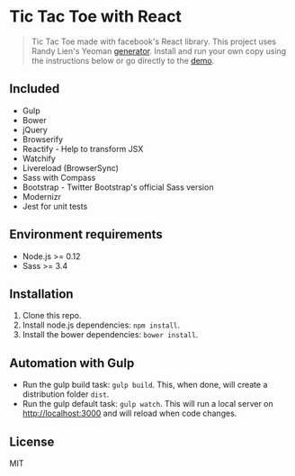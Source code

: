 # Tic Tac Toe with React


> Tic Tac Toe made with facebook's React library. This project uses Randy Lien's Yeoman [generator](https://github.com/randylien/generator-react-gulp-browserify). Install and run your own copy using the instructions below or go directly to the [demo](http://ksiabani.github.io/tic-tac-toe-react).


## Included

* Gulp
* Bower
* jQuery
* Browserify
* Reactify - Help to transform JSX
* Watchify
* Livereload (BrowserSync)
* Sass with Compass
* Bootstrap - Twitter Bootstrap's official Sass version
* Modernizr
* Jest for unit tests

## Environment requirements

* Node.js >= 0.12
* Sass >= 3.4 


## Installation
1. Clone this repo.
2. Install node.js dependencies: `npm install`.
3. Install the bower dependencies: `bower install`.


## Automation with Gulp
* Run the gulp build task: `gulp build`. This, when done, will create a distribution folder `dist`.
* Run the gulp default task: `gulp watch`. This will run a local server on [http://localhost:3000](http://localhost:8888) and will reload when code changes.



## License

MIT
